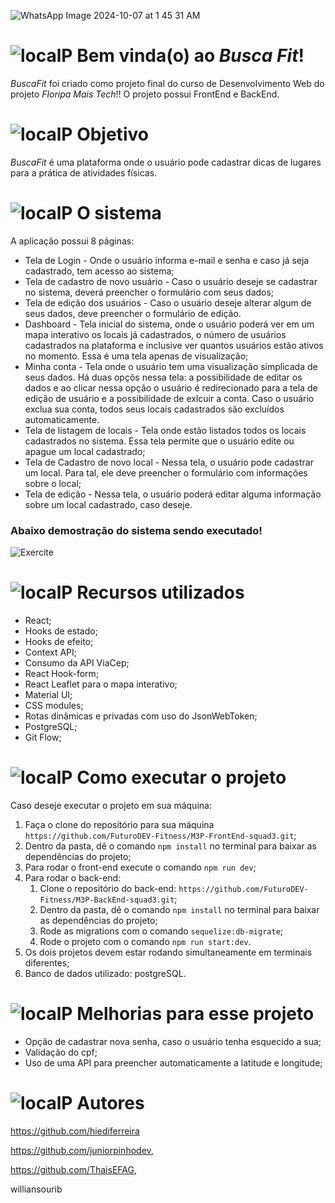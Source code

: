 ﻿
![WhatsApp Image 2024-10-07 at 1 45 31 AM](https://github.com/user-attachments/assets/c11ab800-2d05-4780-9834-13deff941a73)

# ![localP](https://github.com/hiediferreira/Exercite/assets/150954299/bdd10282-bb44-4da8-a800-f38c3a66f4e3) Bem vinda(o) ao *Busca Fit*! 

*BuscaFit* foi criado como projeto final do curso de Desenvolvimento Web do projeto *Floripa Mais Tech*!! O projeto possui FrontEnd e BackEnd.

# ![localP](https://github.com/hiediferreira/Exercite/assets/150954299/bdd10282-bb44-4da8-a800-f38c3a66f4e3) Objetivo
*BuscaFit* é uma plataforma onde o usuário pode cadastrar dicas de lugares para a prática de atividades físicas.

# ![localP](https://github.com/hiediferreira/Exercite/assets/150954299/bdd10282-bb44-4da8-a800-f38c3a66f4e3) O sistema

A aplicação possui 8 páginas:
* Tela de Login - Onde o usuário informa e-mail e senha e caso já seja cadastrado, tem acesso ao sistema;
* Tela de cadastro de novo usuário - Caso o usuário deseje se cadastrar no sistema, deverá preencher o formulário com seus dados;
* Tela de edição dos usuários - Caso o usuário deseje alterar algum de seus dados, deve preencher o formulário de edição.
* Dashboard - Tela inicial do sistema, onde o usuário poderá ver em um mapa interativo os locais já cadastrados, o número de usuários cadastrados na plataforma e inclusive ver quantos usuários estão ativos no momento. Essa é uma tela apenas de visualização;
* Minha conta - Tela onde o usuário tem uma visualização simplicada de seus dados. Há duas opçõs nessa tela: a possibilidade de editar os dados e ao clicar nessa opção o usuário é redirecionado para a tela de edição de usuário e a possibilidade de exlcuir a conta. Caso o usuário exclua sua conta, todos seus locais cadastrados são excluídos automaticamente.
* Tela de listagem de locais - Tela onde estão listados todos os locais cadastrados no sistema. Essa tela permite que o usuário edite ou apague um local cadastrado;
* Tela de Cadastro de novo local - Nessa tela, o usuário pode cadastrar um local. Para tal, ele deve preencher o formulário com informações sobre o local;
* Tela de edição - Nessa tela, o usuário poderá editar alguma informação sobre um local cadastrado, caso deseje.
  
### Abaixo demostração do sistema sendo executado!


![Exercite](https://github.com/hiediferreira/Exercite/assets/150954299/20aa01eb-70e2-4b74-9fca-eed9901c2cfe)

# ![localP](https://github.com/hiediferreira/Exercite/assets/150954299/bdd10282-bb44-4da8-a800-f38c3a66f4e3) Recursos utilizados
* React;
* Hooks de estado;
* Hooks de efeito;
* Context API;
* Consumo da API ViaCep;
* React Hook-form;
* React Leaflet para o mapa interativo;
* Material UI;
* CSS modules;
* Rotas dinâmicas e privadas com uso do JsonWebToken;
* PostgreSQL;
* Git Flow;

# ![localP](https://github.com/hiediferreira/Exercite/assets/150954299/bdd10282-bb44-4da8-a800-f38c3a66f4e3) Como executar o projeto
Caso deseje executar o projeto em sua máquina:
1. Faça o clone do repositório para sua máquina `https://github.com/FuturoDEV-Fitness/M3P-FrontEnd-squad3.git`;
2. Dentro da pasta, dê o comando `npm install` no terminal para baixar as dependências do projeto;
3. Para rodar o front-end execute o comando `npm run dev`;
4. Para rodar o back-end:
   1. Clone o repositório do back-end: `https://github.com/FuturoDEV-Fitness/M3P-BackEnd-squad3.git`;
   2. Dentro da pasta, dê o comando `npm install` no terminal para baixar as dependências do projeto;
   3. Rode as migrations com o comando `sequelize:db-migrate`;
   4. Rode o projeto com o comando `npm run start:dev`.
5. Os dois projetos devem estar rodando simultaneamente em terminais diferentes;
6. Banco de dados utilizado: postgreSQL.

# ![localP](https://github.com/hiediferreira/Exercite/assets/150954299/bdd10282-bb44-4da8-a800-f38c3a66f4e3) Melhorias para esse projeto
* Opção de cadastrar nova senha, caso o usuário tenha esquecido a sua;
* Validação do cpf;
* Uso de uma API para preencher automaticamente a latitude e longitude;

# ![localP](https://github.com/hiediferreira/Exercite/assets/150954299/bdd10282-bb44-4da8-a800-f38c3a66f4e3) Autores
https://github.com/hiediferreira 

https://github.com/juniorpinhodev, 

https://github.com/ThaisEFAG, 

williansourib
